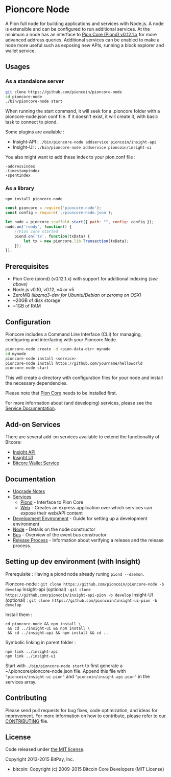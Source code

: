 Pioncore Node
============

A Pion full node for building applications and services with Node.js. A node is extensible and can be configured to run additional services. At the minimum a node has an interface to [Pion Core (Piond) v0.12.1.x](https://github.com/pioncoin/pion) for more advanced address queries. Additional services can be enabled to make a node more useful such as exposing new APIs, running a block explorer and wallet service.

## Usages

### As a standalone server

```bash
git clone https://github.com/pioncoin/pioncore-node
cd pioncore-node
./bin/pioncore-node start
```

When running the start command, it will seek for a .pioncore folder with a pioncore-node.json conf file.
If it doesn't exist, it will create it, with basic task to connect to piond.

Some plugins are available :

- Insight-API : `./bin/pioncore-node addservice pioncoin/insight-api`
- Insight-UI : `./bin/pioncore-node addservice pioncoin/insight-ui`

You also might want to add these index to your pion.conf file :
```
-addressindex
-timestampindex
-spentindex
```

### As a library

```bash
npm install pioncore-node
```

```javascript
const pioncore = require('pioncore-node');
const config = require('./pioncore-node.json');

let node = pioncore.scaffold.start({ path: "", config: config });
node.on('ready', function() {
    //Pion core started
    piond.on('tx', function(txData) {
        let tx = new pioncore.lib.Transaction(txData);
    });
});
```

## Prerequisites

- Pion Core (piond) (v0.12.1.x) with support for additional indexing *(see above)*
- Node.js v0.10, v0.12, v4 or v5
- ZeroMQ *(libzmq3-dev for Ubuntu/Debian or zeromq on OSX)*
- ~20GB of disk storage
- ~1GB of RAM

## Configuration

Pioncore includes a Command Line Interface (CLI) for managing, configuring and interfacing with your Pioncore Node.

```bash
pioncore-node create -d <pion-data-dir> mynode
cd mynode
pioncore-node install <service>
pioncore-node install https://github.com/yourname/helloworld
pioncore-node start
```

This will create a directory with configuration files for your node and install the necessary dependencies.

Please note that [Pion Core](https://github.com/pioncoin/pion/tree/master) needs to be installed first.

For more information about (and developing) services, please see the [Service Documentation](docs/services.md).

## Add-on Services

There are several add-on services available to extend the functionality of Bitcore:

- [Insight API](https://github.com/pioncoin/insight-api-pion/tree/master)
- [Insight UI](https://github.com/pioncoin/insight-ui-pion/tree/master)
- [Bitcore Wallet Service](https://github.com/pioncoin/pioncore-wallet-service/tree/master)

## Documentation

- [Upgrade Notes](docs/upgrade.md)
- [Services](docs/services.md)
  - [Piond](docs/services/piond.md) - Interface to Pion Core
  - [Web](docs/services/web.md) - Creates an express application over which services can expose their web/API content
- [Development Environment](docs/development.md) - Guide for setting up a development environment
- [Node](docs/node.md) - Details on the node constructor
- [Bus](docs/bus.md) - Overview of the event bus constructor
- [Release Process](docs/release.md) - Information about verifying a release and the release process.


## Setting up dev environment (with Insight)

Prerequisite : Having a piond node already runing `piond --daemon`.

Pioncore-node : `git clone https://github.com/pioncoin/pioncore-node -b develop`
Insight-api (optional) : `git clone https://github.com/pioncoin/insight-api-pion -b develop`
Insight-UI (optional) : `git clone https://github.com/pioncoin/insight-ui-pion -b develop`

Install them :
```
cd pioncore-node && npm install \
 && cd ../insight-ui && npm install \
 && cd ../insight-api && npm install && cd ..
```

Symbolic linking in parent folder :
```
npm link ../insight-api
npm link ../insight-ui
```

Start with `./bin/pioncore-node start` to first generate a ~/.pioncore/pioncore-node.json file.
Append this file with `"pioncoin/insight-ui-pion"` and `"pioncoin/insight-api-pion"` in the services array.

## Contributing

Please send pull requests for bug fixes, code optimization, and ideas for improvement. For more information on how to contribute, please refer to our [CONTRIBUTING](https://github.com/pioncoin/pioncore/blob/master/CONTRIBUTING.md) file.

## License

Code released under [the MIT license](https://github.com/pioncoin/pioncore-node/blob/master/LICENSE).

Copyright 2013-2015 BitPay, Inc.

- bitcoin: Copyright (c) 2009-2015 Bitcoin Core Developers (MIT License)
